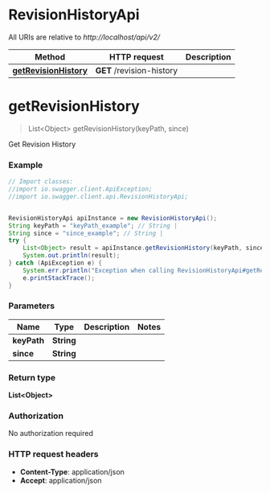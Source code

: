 # RevisionHistoryApi

All URIs are relative to *http://localhost/api/v2/*

Method | HTTP request | Description
------------- | ------------- | -------------
[**getRevisionHistory**](RevisionHistoryApi.md#getRevisionHistory) | **GET** /revision-history | 


<a name="getRevisionHistory"></a>
# **getRevisionHistory**
> List&lt;Object&gt; getRevisionHistory(keyPath, since)



Get Revision History

### Example
```java
// Import classes:
//import io.swagger.client.ApiException;
//import io.swagger.client.api.RevisionHistoryApi;


RevisionHistoryApi apiInstance = new RevisionHistoryApi();
String keyPath = "keyPath_example"; // String | 
String since = "since_example"; // String | 
try {
    List<Object> result = apiInstance.getRevisionHistory(keyPath, since);
    System.out.println(result);
} catch (ApiException e) {
    System.err.println("Exception when calling RevisionHistoryApi#getRevisionHistory");
    e.printStackTrace();
}
```

### Parameters

Name | Type | Description  | Notes
------------- | ------------- | ------------- | -------------
 **keyPath** | **String**|  |
 **since** | **String**|  |

### Return type

**List&lt;Object&gt;**

### Authorization

No authorization required

### HTTP request headers

 - **Content-Type**: application/json
 - **Accept**: application/json

